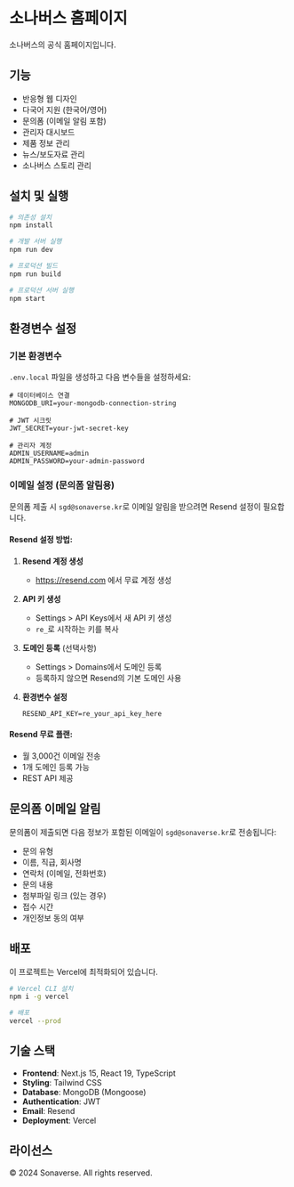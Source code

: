 # 소나버스 홈페이지

소나버스의 공식 홈페이지입니다.

## 기능

- 반응형 웹 디자인
- 다국어 지원 (한국어/영어)
- 문의폼 (이메일 알림 포함)
- 관리자 대시보드
- 제품 정보 관리
- 뉴스/보도자료 관리
- 소나버스 스토리 관리

## 설치 및 실행

```bash
# 의존성 설치
npm install

# 개발 서버 실행
npm run dev

# 프로덕션 빌드
npm run build

# 프로덕션 서버 실행
npm start
```

## 환경변수 설정

### 기본 환경변수
`.env.local` 파일을 생성하고 다음 변수들을 설정하세요:

```env
# 데이터베이스 연결
MONGODB_URI=your-mongodb-connection-string

# JWT 시크릿
JWT_SECRET=your-jwt-secret-key

# 관리자 계정
ADMIN_USERNAME=admin
ADMIN_PASSWORD=your-admin-password
```

### 이메일 설정 (문의폼 알림용)

문의폼 제출 시 `sgd@sonaverse.kr`로 이메일 알림을 받으려면 Resend 설정이 필요합니다.

#### Resend 설정 방법:

1. **Resend 계정 생성**
   - https://resend.com 에서 무료 계정 생성

2. **API 키 생성**
   - Settings > API Keys에서 새 API 키 생성
   - `re_`로 시작하는 키를 복사

3. **도메인 등록** (선택사항)
   - Settings > Domains에서 도메인 등록
   - 등록하지 않으면 Resend의 기본 도메인 사용

4. **환경변수 설정**
   ```env
   RESEND_API_KEY=re_your_api_key_here
   ```

#### Resend 무료 플랜:
- 월 3,000건 이메일 전송
- 1개 도메인 등록 가능
- REST API 제공

## 문의폼 이메일 알림

문의폼이 제출되면 다음 정보가 포함된 이메일이 `sgd@sonaverse.kr`로 전송됩니다:

- 문의 유형
- 이름, 직급, 회사명
- 연락처 (이메일, 전화번호)
- 문의 내용
- 첨부파일 링크 (있는 경우)
- 접수 시간
- 개인정보 동의 여부

## 배포

이 프로젝트는 Vercel에 최적화되어 있습니다.

```bash
# Vercel CLI 설치
npm i -g vercel

# 배포
vercel --prod
```

## 기술 스택

- **Frontend**: Next.js 15, React 19, TypeScript
- **Styling**: Tailwind CSS
- **Database**: MongoDB (Mongoose)
- **Authentication**: JWT
- **Email**: Resend
- **Deployment**: Vercel

## 라이선스

© 2024 Sonaverse. All rights reserved.
